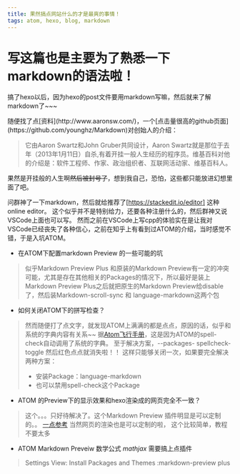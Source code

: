```yaml
---
title: 果然搞点网站什么的才是最爽的事情！
tags: atom, hexo, blog, markdown
---
```



写这篇也是主要为了熟悉一下markdown的语法啦！
===========

<p>搞了hexo以后，因为hexo的post文件要用markdown写嘛，然后就来了解markdown了~~~</p>
随便找了点[资料](http://www.aaronsw.com/)，一个[点击量很高的github页面](https://github.com/younghz/Markdown)对创始人的介绍：

>它由Aaron Swartz和John Gruber共同设计，Aaron Swartz就是那位于去年（2013年1月11日）自杀,有着开挂一般人生经历的程序员。维基百科对他的介绍是：软件工程师、作家、政治组织者、互联网活动家、维基百科人。

果然是开挂般的人生啊~~然后被封号了~~，想到我自己，恐怕，这些都只能放进幻想里面了吧。

问群神了一下markdown，然后就给推荐了[https://stackedit.io/editor]
这种online editor。
这个似乎并不是特别给力，还要各种注册什么的，然后群神又说VSCode上面也可以写。
然而之前在VSCode上写cpp的体验实在是让我对VSCode已经丧失了各种信心，之前在知乎上有看到过ATOM的介绍，当时感觉不错，于是入坑ATOM。
- 在ATOM下配置markdown Preview 的一些可能的坑
> 似乎Markdown Preview Plus 和原装的Markdown Preview有一定的冲突可能，尤其是存在其他相关的Packages的情况下，所以最好是装上Markdown Preview Plus之后就把原生的Markdown Preview给disable了，然后装Markdown-scroll-sync 和 language-markdown这两个包

- 如何关闭ATOM下的拼写检查？

> 然而随便打了点文字，就发现ATOM上满满的都是点点，原因的话，似乎和系统的字典内容有关系~~
> 据[Atom飞行手册](https://wizardforcel.gitbooks.io/atom-flight-manual-zh-cn/content/2.12-Writing-in-Atom.html)，这是因为ATOM的spell-check自动调用了系统的字典。
> 至于解决方案，--packages-  spellcheck- toggle
> 然后红色点点就消失啦！！
> 这样只能够关闭一次，如果要完全解决
> 两种方案：
>- 安装Package：language-markdown
>- 也可以禁用spell-check这个Package

- ATOM 的Preview下的显示效果和hexo渲染成的网页完全不一致？

> 这个。。。只好待解决了。这个Markdown Preview 插件明显是可以定制的。。
> [一点参考](https://atom.io/packages/markdown-preview)
> 当然网页的渲染也是可以定制的啦， 这个比较简单，教程不要太多

- ATOM Markdown Preveiw 数学公式 $mathjax$ 需要搞上点插件
> Settings View: Install Packages and Themes
> :markdown-preview plus
